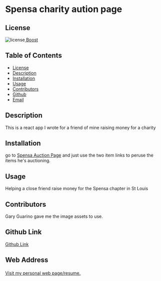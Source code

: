 ##  <h1>Spensa charity aution page</h1><h2> License </h2>
![license](https://img.shields.io/badge/License-Boost_1.0-lightblue.svg)[  Boost](https://www.boost.org/LICENSE_1_0.txt)<h2> Table of Contents </h2> 
- [License](#license) 
- [Description](#description) 
- [Installation](#installation) 
- [Usage](#usage) 
- [Contributors](#contributors) 
- [Github](#github) 
- [Email](#email) 
<h2>Description</h2> <p>This is a react app I wrote for a friend of mine raising money for a charity </p>
<h2>Installation</h2> <p>go to <a href="https://www.stlouisfalcons-spensa.org/" target="_blank">Spensa Auction Page</a> and just use the two item links to peruse the items he's auctioning.</p>
<h2>Usage</h2> <p>Helping a close friend raise money for the Spensa chapter in St Louis</p>
<h2>Contributors</h2> <p>Gary Guarino gave me the image assets to use.</p>
<h2>Github Link</h2> <p> <a href="https://github.com/Zaphod1977/spensa-falcons"target="_blank">Github Link</a></p>
<h2>Web Address  </p>
</h2><p><a href="https://www.bobbybridges.info" target="_blank">Visit my personal web page/resume.</a> </p>